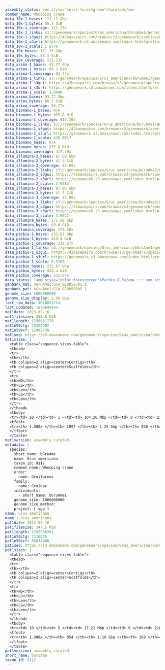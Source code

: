 ```yaml
---
assembly_status: <em style="color:forestgreen">Curated</em>
common_name: Whooping crane
data_10x-1_bases: 111.13 Gbp
data_10x-1_bytes: 55.1 GiB
data_10x-1_coverage: 111.13x
data_10x-1_links: s3://genomeark/species/Grus_americana/bGruAme1/genomic_data/10x/<br>
data_10x-1_s3gui: https://42basepairs.com/browse/s3/genomeark/species/Grus_americana/bGruAme1/genomic_data/10x/
data_10x-1_s3url: https://genomeark.s3.amazonaws.com/index.html?prefix=species/Grus_americana/bGruAme1/genomic_data/10x/
data_10x-1_scale: 1.8776
data_10x_bases: 111.13 Gbp
data_10x_bytes: 55.1 GiB
data_10x_coverage: 111.13x
data_arima-1_bases: 93.77 Gbp
data_arima-1_bytes: 60.2 GiB
data_arima-1_coverage: 93.77x
data_arima-1_links: s3://genomeark/species/Grus_americana/bGruAme1/genomic_data/arima/<br>
data_arima-1_s3gui: https://42basepairs.com/browse/s3/genomeark/species/Grus_americana/bGruAme1/genomic_data/arima/
data_arima-1_s3url: https://genomeark.s3.amazonaws.com/index.html?prefix=species/Grus_americana/bGruAme1/genomic_data/arima/
data_arima-1_scale: 1.4496
data_arima_bases: 93.77 Gbp
data_arima_bytes: 60.2 GiB
data_arima_coverage: 93.77x
data_bionano-1_bases: N/A
data_bionano-1_bytes: 635.8 MiB
data_bionano-1_coverage: 417.39x
data_bionano-1_links: s3://genomeark/species/Grus_americana/bGruAme1/genomic_data/bionano/<br>
data_bionano-1_s3gui: https://42basepairs.com/browse/s3/genomeark/species/Grus_americana/bGruAme1/genomic_data/bionano/
data_bionano-1_s3url: https://genomeark.s3.amazonaws.com/index.html?prefix=species/Grus_americana/bGruAme1/genomic_data/bionano/
data_bionano-1_scale: 626.0917
data_bionano_bases: N/A
data_bionano_bytes: 635.8 MiB
data_bionano_coverage: 417.39x
data_illumina-2_bases: 87.69 Gbp
data_illumina-2_bytes: 41.9 GiB
data_illumina-2_coverage: 87.69x
data_illumina-2_links: s3://genomeark/species/Grus_americana/bGruAme2/genomic_data/illumina/<br>
data_illumina-2_s3gui: https://42basepairs.com/browse/s3/genomeark/species/Grus_americana/bGruAme2/genomic_data/illumina/
data_illumina-2_s3url: https://genomeark.s3.amazonaws.com/index.html?prefix=species/Grus_americana/bGruAme2/genomic_data/illumina/
data_illumina-2_scale: 1.9483
data_illumina-3_bases: 87.90 Gbp
data_illumina-3_bytes: 41.7 GiB
data_illumina-3_coverage: 87.90x
data_illumina-3_links: s3://genomeark/species/Grus_americana/bGruAme3/genomic_data/illumina/<br>
data_illumina-3_s3gui: https://42basepairs.com/browse/s3/genomeark/species/Grus_americana/bGruAme3/genomic_data/illumina/
data_illumina-3_s3url: https://genomeark.s3.amazonaws.com/index.html?prefix=species/Grus_americana/bGruAme3/genomic_data/illumina/
data_illumina-3_scale: 1.9647
data_illumina_bases: 175.58 Gbp
data_illumina_bytes: 83.6 GiB
data_illumina_coverage: 175.58x
data_pacbio-1_bases: 232.67 Gbp
data_pacbio-1_bytes: 419.4 GiB
data_pacbio-1_coverage: 232.67x
data_pacbio-1_links: s3://genomeark/species/Grus_americana/bGruAme1/genomic_data/pacbio/<br>
data_pacbio-1_s3gui: https://42basepairs.com/browse/s3/genomeark/species/Grus_americana/bGruAme1/genomic_data/pacbio/
data_pacbio-1_s3url: https://genomeark.s3.amazonaws.com/index.html?prefix=species/Grus_americana/bGruAme1/genomic_data/pacbio/
data_pacbio-1_scale: 0.5167
data_pacbio_bases: 232.67 Gbp
data_pacbio_bytes: 419.4 GiB
data_pacbio_coverage: 232.67x
data_status: '<em style="color:forestgreen">PacBio CLR</em> ::: <em style="color:forestgreen">10x</em> ::: <em style="color:forestgreen">Arima</em> ::: <em style="color:forestgreen">Illumina</em>'
genbank_mat: bGruAme1:GCA_028858705.1
genbank_pat: bGruAme1:GCA_028858595.1
genome_size: 1000000000
genome_size_display: 1.00 Gbp
last_raw_data: 1618851714
last_updated: 1676649404
mat1date: 2023-02-16
mat1filesize: 358.8 MiB
mat1length: 1250961179
mat1n50ctg: 28324902
mat1n50scf: 82903739
mat1seq: https://s3.amazonaws.com/genomeark/species/Grus_americana/bGruAme1/assembly_curated/bGruAme1.mat.cur.20230216.fasta.gz
mat1sizes: |
  <table class="sequence-sizes-table">
  <thead>
  <tr>
  <th></th>
  <th colspan=2 align=center>Contigs</th>
  <th colspan=2 align=center>Scaffolds</th>
  </tr>
  <tr>
  <th>NG</th>
  <th>LG</th>
  <th>Len</th>
  <th>LG</th>
  <th>Len</th>
  </tr>
  </thead>
  <tbody>
  <tr><td> 10 </td><td> 1 </td><td> 104.20 Mbp </td><td> 0 </td><td> 219.87 Mbp </td></tr>  <tr><td> 20 </td><td> 2 </td><td> 71.64 Mbp </td><td> 1 </td><td> 169.58 Mbp </td></tr>  <tr><td> 30 </td><td> 4 </td><td> 55.79 Mbp </td><td> 1 </td><td> 169.58 Mbp </td></tr>  <tr><td> 40 </td><td> 6 </td><td> 49.58 Mbp </td><td> 2 </td><td> 126.35 Mbp </td></tr>  <tr style="background-color:#cccccc;"><td> 50 </td><td> 10 </td><td style="background-color:#88ff88;"> 28.32 Mbp </td><td> 4 </td><td style="background-color:#88ff88;"> 82.90 Mbp </td></tr>  <tr><td> 60 </td><td> 15 </td><td> 21.62 Mbp </td><td> 5 </td><td> 71.43 Mbp </td></tr>  <tr><td> 70 </td><td> 21 </td><td> 16.76 Mbp </td><td> 8 </td><td> 36.57 Mbp </td></tr>  <tr><td> 80 </td><td> 30 </td><td> 9.75 Mbp </td><td> 13 </td><td> 23.24 Mbp </td></tr>  <tr><td> 90 </td><td> 51 </td><td> 2.67 Mbp </td><td> 21 </td><td> 9.56 Mbp </td></tr>  <tr><td> 100 </td><td> 1096 </td><td> 1.63 Kbp </td><td> 835 </td><td> 1.63 Kbp </td></tr>  </tbody>
  <tfoot>
  <tr><th> 1.000x </th><th> 1097 </th><th> 1.25 Gbp </th><th> 836 </th><th> 1.25 Gbp </th></tr>
  </tfoot>
  </table>
mat1version: assembly_curated
metadata: |
  species:
    short_name: bGruAme
    name: Grus americana
    taxon_id: 9117
    common_name: Whooping crane
    order:
      name: Gruiformes
    family:
      name: Gruidae
    individuals:
      - short_name: bGruAme1
    genome_size: 1000000000
    genome_size_method:
    project: [ vgp ]
name: Grus americana
name_: Grus_americana
pat1date: 2023-02-16
pat1filesize: 347.5 MiB
pat1length: 1192566381
pat1n50ctg: 7116816
pat1n50scf: 86834880
pat1seq: https://s3.amazonaws.com/genomeark/species/Grus_americana/bGruAme1/assembly_curated/bGruAme1.pat.cur.20230216.fasta.gz
pat1sizes: |
  <table class="sequence-sizes-table">
  <thead>
  <tr>
  <th></th>
  <th colspan=2 align=center>Contigs</th>
  <th colspan=2 align=center>Scaffolds</th>
  </tr>
  <tr>
  <th>NG</th>
  <th>LG</th>
  <th>Len</th>
  <th>LG</th>
  <th>Len</th>
  </tr>
  </thead>
  <tbody>
  <tr><td> 10 </td><td> 5 </td><td> 17.21 Mbp </td><td> 0 </td><td> 218.30 Mbp </td></tr>  <tr><td> 20 </td><td> 12 </td><td> 14.03 Mbp </td><td> 1 </td><td> 167.27 Mbp </td></tr>  <tr><td> 30 </td><td> 22 </td><td> 11.01 Mbp </td><td> 1 </td><td> 167.27 Mbp </td></tr>  <tr><td> 40 </td><td> 33 </td><td> 9.48 Mbp </td><td> 2 </td><td> 125.20 Mbp </td></tr>  <tr style="background-color:#cccccc;"><td> 50 </td><td> 47 </td><td style="background-color:#88ff88;"> 7.12 Mbp </td><td> 3 </td><td style="background-color:#88ff88;"> 86.83 Mbp </td></tr>  <tr><td> 60 </td><td> 67 </td><td> 5.41 Mbp </td><td> 5 </td><td> 70.63 Mbp </td></tr>  <tr><td> 70 </td><td> 94 </td><td> 3.64 Mbp </td><td> 7 </td><td> 41.61 Mbp </td></tr>  <tr><td> 80 </td><td> 136 </td><td> 2.31 Mbp </td><td> 12 </td><td> 23.92 Mbp </td></tr>  <tr><td> 90 </td><td> 216 </td><td> 0.96 Mbp </td><td> 18 </td><td> 14.19 Mbp </td></tr>  <tr><td> 100 </td><td> 853 </td><td> 892  bp </td><td> 267 </td><td> 892  bp </td></tr>  </tbody>
  <tfoot>
  <tr><th> 1.000x </th><th> 854 </th><th> 1.19 Gbp </th><th> 268 </th><th> 1.19 Gbp </th></tr>
  </tfoot>
  </table>
pat1version: assembly_curated
short_name: bGruAme
taxon_id: 9117
---
```

